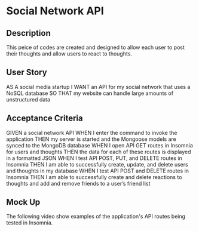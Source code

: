 # Social Network API

## Description
This peice of codes are created and designed to allow each user to post their thoughts and allow users to react to thoughts.

## User Story
AS A social media startup
I WANT an API for my social network that uses a NoSQL database
SO THAT my website can handle large amounts of unstructured data

## Acceptance Criteria
GIVEN a social network API
WHEN I enter the command to invoke the application
THEN my server is started and the Mongoose models are synced to the MongoDB database
WHEN I open API GET routes in Insomnia for users and thoughts
THEN the data for each of these routes is displayed in a formatted JSON
WHEN I test API POST, PUT, and DELETE routes in Insomnia
THEN I am able to successfully create, update, and delete users and thoughts in my database
WHEN I test API POST and DELETE routes in Insomnia
THEN I am able to successfully create and delete reactions to thoughts and add and remove friends to a user’s friend list

## Mock Up

The following video show examples of the application's API routes being tested in Insomnia.

